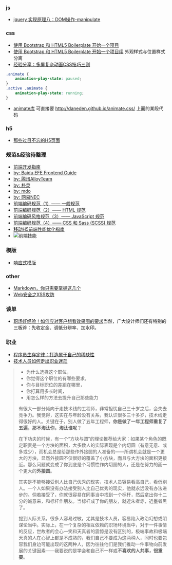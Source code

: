 ### js
* [jquery 实现原理八：DOM操作-manipulate](http://blog.csdn.net/lihongxun945/article/details/13354369)

### css
* [使用 Bootstrap 和 HTML5 Boilerplate 开始一个项目](http://www.cnblogs.com/xyzhanjiang/p/3790646.html)
* [使用 Bootstrap 和 HTML5 Boilerplate 开始一个项目续](http://www.cnblogs.com/xyzhanjiang/p/3804481.html)
  外观样式与位置样式分离
* [经验分享：多屏复杂动画CSS技巧三则](http://isux.tencent.com/css-animation-skills.html)
```css
.animate {
    animation-play-state: paused;
}
.active .animate {
    animation-play-state: running;
}
```
* [animate库](http://anicollection.github.io/#/) 可直接要 http://daneden.github.io/animate.css/ 上面的某段代码

### h5
* [那些过目不忘的H5页面](http://isux.tencent.com/great-mobile-h5-pages.html)

### 规范&经验**待整理**
* [前端开发指南](http://coderlmn.github.io/Front-End-Development-Guidelines/)
* [by: Baidu EFE Frontend Guide](https://github.com/ecomfe/spec)
* [by: 腾讯AlloyTeam](http://alloyteam.github.io/code-guide/)
* [by: 朴灵](http://html5ify.com/fks/)
* [by: mdo](http://codeguide.bootcss.com/)
* [by: 网易NEC](http://nec.netease.com/)
* [前端编码规范（1）—— 一般规范](http://www.css88.com/archives/5361)
* [前端编码规范（2）—— HTML 规范](http://www.css88.com/archives/5364)
* [前端编码风格规范（3）—— JavaScript 规范](http://www.css88.com/archives/5366)
* [前端编码规范（4）—— CSS 和 Sass (SCSS) 规范](http://www.css88.com/archives/5505)
* [移动H5前端性能优化指南](http://isux.tencent.com/h5-performance.html)
* ![前端技能](http://pic4.zhimg.com/5f58c1e417da4229682fa25b0987a733_r.jpg)

### 模版
* [响应式模版](http://html5up.net/)

### other
* [Markdown，你只需要掌握这几个](http://www.cnblogs.com/crazyant007/p/4220066.html)
* [Web安全之XSS攻防](http://caibaojian.com/xss.html)


### 谈单
* [职场好经验！如何应对客户想看效果图的要求](http://www.uisdc.com/deal-with-mockup-require)当然，广大设计师们还有特别的三板斧：先收定金、调低分辨率、加水印。

### 职业
* [程序员生存定律：打造属于自己的稀缺性](http://www.admin10000.com/document/4854.html)
* [技术人员如何走出职业迷茫](http://mp.weixin.qq.com/s?__biz=MjM5MTA1MjAxMQ==&mid=203288102&idx=1&sn=bb8dcc5908093349e9c1f4cd4675cda8&scene=0#rd)

> * 为什么选择这个职位，
> * 你觉得这个职位的有哪些要求，
> * 你与目标职位的差距在哪里，
> * 你打算用多长时间，
> * 用怎么样的方法去提升自己那些能力
> 
> 有很大一部分倾向于走技术线的工程师，非常担忧自己三十岁之后，会失去竞争力。我觉得，这实在与年龄没有关系，我认识很多三十多岁，技术线走得很好的人。关键在于，别人做了五年工程师，**你是做了一年工程师重复了五遍，那不淘汰你，淘汰谁呢**？
> 
> 在下功夫的时候，有一个“方块与圆”的理论推荐给大家：如果某个角色的既定职责是一个方块的面积，大多数人的实际表现是个内切圆（有意无意、或多或少），而机会总是给那些作外接圆的人准备的——所谓机会就是一个更大的方块，显然外接圆不仅很好的覆盖了小方块，而且与大方块的面积更接近。那么问题就变成了你到底是个习惯性作内切圆的人，还是在努力的画一个更大的**外接圆**。
> 
> 其实是不能够接受别人比自己优秀的现实，技术人员容易看高自己，看低别人。一个人如果没有办法接受别人比自己优秀的现实，他就永远没有办法进步的。倘若接受了，你就很容易在同事当中找到一个标杆，然后拿出你十二分的诚意来，和标杆作朋友。当标杆成了你的朋友，就近朱者赤，近墨者黑了。
> 
> 提到人际关系，很多人容易过敏，尤其是技术人员，容易陷入政治幻想或阴谋论当中。实际上，在一个复杂的相互依赖的职场环境当中，对于一件事情的反应，世故者的会心一笑和天真者的震惊是没有区别的，极端事故和极端天真的人在心智上都是不成熟的，我们自己不要成为这两种人，同时也要包容我们身边可能出现的这两种人，因为往往他们是我们推动一件事物向前发展的关键因素——我要说的是学会和自己不一样或**不喜欢的人共事，很重要**。
